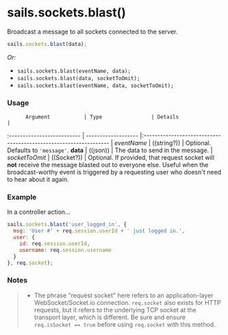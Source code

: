 # sails.sockets.blast()

Broadcast a message to all sockets connected to the server.

```javascript
sails.sockets.blast(data);
```

_Or:_
+ `sails.sockets.blast(eventName, data);`
+ `sails.sockets.blast(data, socketToOmit);`
+ `sails.sockets.blast(eventName, data, socketToOmit);`



### Usage

          Argument           | Type                | Details                                                           |
:-------------------------- | ------------------- |:----------------------------------------------------------------- |
        _eventName_          | ((string?))         | Optional. Defaults to `'message'`.
        **data**             | ((json))            | The data to send in the message.
|       _socketToOmit_        | ((Socket?))         | Optional. If provided, that request socket will **not** receive the message blasted out to everyone else.  Useful when the broadcast-worthy event is triggered by a requesting user who doesn't need to hear about it again.




### Example

In a controller action...

```javascript
sails.sockets.blast('user_logged_in', {
  msg: 'User #' + req.session.userId + ' just logged in.',
  user: {
    id: req.session.userId,
    username: req.session.username
  }
}, req.socket);
```

### Notes
> + The phrase "request socket" here refers to an application-layer WebSocket/Socket.io connection.  `req.socket` also exists for HTTP requests, but it refers to the underlying TCP socket at the transport layer, which is different.  Be sure and ensure `req.isSocket == true` before using `req.socket` with this method.


<docmeta name="displayName" value="sails.sockets.blast()">

